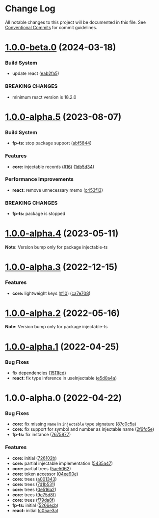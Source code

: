 # Change Log

All notable changes to this project will be documented in this file.
See [Conventional Commits](https://conventionalcommits.org) for commit guidelines.

# [1.0.0-beta.0](https://github.com/raveclassic/injectable-ts/compare/v1.0.0-alpha.5...v1.0.0-beta.0) (2024-03-18)


### Build System

* update react ([eab2fa5](https://github.com/raveclassic/injectable-ts/commit/eab2fa559433ca33f42b1706319b8fd92ca16843))


### BREAKING CHANGES

* minimum react version is 18.2.0





# [1.0.0-alpha.5](https://github.com/raveclassic/injectable-ts/compare/v1.0.0-alpha.4...v1.0.0-alpha.5) (2023-08-07)


### Build System

* **fp-ts:** stop package support ([abf5844](https://github.com/raveclassic/injectable-ts/commit/abf5844e482392a383d1a1f6dc386c376799e814))


### Features

* **core:** injectable records ([#16](https://github.com/raveclassic/injectable-ts/issues/16)) ([1db5d34](https://github.com/raveclassic/injectable-ts/commit/1db5d346c9261bf4474828ab59de65978be3c8f5))


### Performance Improvements

* **react:** remove unnecessary memo ([c453f13](https://github.com/raveclassic/injectable-ts/commit/c453f1370ad64edf6f7b51791c7c87c38f2b367a))


### BREAKING CHANGES

* **fp-ts:** package is stopped





# [1.0.0-alpha.4](https://github.com/raveclassic/injectable-ts/compare/v1.0.0-alpha.3...v1.0.0-alpha.4) (2023-05-11)

**Note:** Version bump only for package injectable-ts





# [1.0.0-alpha.3](https://github.com/raveclassic/injectable-ts/compare/v1.0.0-alpha.2...v1.0.0-alpha.3) (2022-12-15)


### Features

* **core:** lightweight keys ([#10](https://github.com/raveclassic/injectable-ts/issues/10)) ([ca7e708](https://github.com/raveclassic/injectable-ts/commit/ca7e70802e9d5f0e10d2d13278b925bda68b07ce))





# [1.0.0-alpha.2](https://github.com/raveclassic/injectable-ts/compare/v1.0.0-alpha.1...v1.0.0-alpha.2) (2022-05-16)

**Note:** Version bump only for package injectable-ts





# [1.0.0-alpha.1](https://github.com/raveclassic/injectable-ts/compare/v1.0.0-alpha.0...v1.0.0-alpha.1) (2022-04-25)


### Bug Fixes

* fix dependencies ([1511fcd](https://github.com/raveclassic/injectable-ts/commit/1511fcd86a9911c46ca286367640b1cfea6b726b))
* **react:** fix type inference in useInjectable ([e5d0a4a](https://github.com/raveclassic/injectable-ts/commit/e5d0a4ab6c7a9628cffe1bd5a00b438e72f8511e))





# 1.0.0-alpha.0 (2022-04-22)


### Bug Fixes

* **core:** fix missing `Name` in `injectable` type signature ([87c0c5a](https://github.com/raveclassic/injectable-ts/commit/87c0c5a3ec86686310a8aa6aea9313447fea10da))
* **core:** fix support for symbol and number as injectable name ([2f9fd5e](https://github.com/raveclassic/injectable-ts/commit/2f9fd5ec53fd4f940f2b520c3b2291ba8cf725f8))
* **fp-ts:** fix instance ([7675877](https://github.com/raveclassic/injectable-ts/commit/7675877023eda790f068d14a9db10840c073760b))


### Features

* **core:** initial ([726102b](https://github.com/raveclassic/injectable-ts/commit/726102bad7004ac04e355391ad2a2950def0d1a7))
* **core:** partial injectable implementation ([5435a47](https://github.com/raveclassic/injectable-ts/commit/5435a472d20a59a19927291f159f42287230f93c))
* **core:** partial trees ([5ae5062](https://github.com/raveclassic/injectable-ts/commit/5ae50626093c4fbd5e947c706cf40d38eb4ef65d))
* **core:** token accessor ([04ee90e](https://github.com/raveclassic/injectable-ts/commit/04ee90eed6d8b071732b40ee138173cb3f91d469))
* **core:** trees ([a001343](https://github.com/raveclassic/injectable-ts/commit/a00134325c6f2850aad387aad5569e664d91e02f))
* **core:** trees ([7d1b531](https://github.com/raveclassic/injectable-ts/commit/7d1b5312f0d05e70eb483190cae3e70ccc70ed16))
* **core:** trees ([0e516a2](https://github.com/raveclassic/injectable-ts/commit/0e516a22e23c6db9b3911b6c99c10484f46dfd36))
* **core:** trees ([9e75d8f](https://github.com/raveclassic/injectable-ts/commit/9e75d8f52780af2c46cc71efe1a8aebb5b54733f))
* **core:** trees ([f79da8f](https://github.com/raveclassic/injectable-ts/commit/f79da8f7b0486aacab73a5e11663f54a448fad89))
* **fp-ts:** initial ([5266ecb](https://github.com/raveclassic/injectable-ts/commit/5266ecb615f9297b79de451b03eead80e8624a96))
* **react:** initial ([c05ae3a](https://github.com/raveclassic/injectable-ts/commit/c05ae3a965bd61b670dfb9ebcf1e3589e1065f85))
